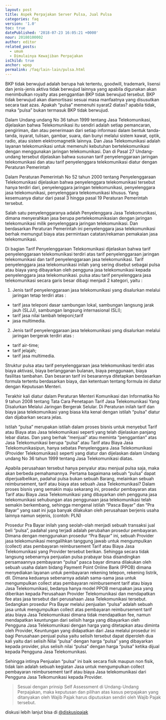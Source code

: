 ```yaml
---
layout: post
title: Aspek Perpajakan Server Pulsa, Jual Pulsa
categories: faq
version: '1.0'
toc: true
datePublished: '2018-07-23 16:05:21 +0000'
nour: 20180100002
author: editor
related_posts:
  - umum
  - Dimulainya Kewajiban Perpajakan
isChild: true
anchor: wpop
permalink: /faq/lain-lain/pulsa.html
---
```

BKP tidak berwujud adalah berupa hak tertentu, goodwill, trademark, lisensi dan jenis-jenis aktiva tidak berwujud lainnya yang apabila digunakan akan menimbulkan royalty atas penggantian BKP tidak berwujud tersebut. BKP tidak berwujud akan diamortisasi sesuai masa manfaatnya yang disusutkan secara taat azas. Apakah “pulsa” memenuhi syarat2 diatas? apabila tidak, maka “pulsa” bukan termasuk BKP tidak berwujud.

Dalam Undang undang No 36 tahun 1999 tentang Jasa Telekomunikasi, dijelaskan bahwa Telekomunikasi itu sendiri adalah setiap pemancaran, pengiriman, dan atau penerimaan dari setiap informasi dalam bentuk tanda-tanda, isyarat, tulisan, gambar, suara, dan bunyi melalui sistem kawat, optik, radio, atau sistem elektromagnetik lainnya. Dan Jasa Telekomunikasi adalah layanan telekomunikasi untuk memenuhi kebutuhan bertelekomunikasi dengan menggunakan jaringan telekomunikasi. Dan di Pasal 27 Undang-undang tersebut dijelaskan bahwa susunan tarif penyelenggaraan jaringan telekomunikasi dan atau tarif penyelenggara telekomunikasi diatur dengan Peraturan Pemerintah

Dalam Peraturan Pemerintah No 52 tahun 2000 tentang Penyelenggaraan Telekomunikasi dijelaskan bahwa penyelenggara telekomunikasi tersebut hanya terdiri dari, penyelenggara jaringan telekomunikasi, penyelenggara jasa telekomunikasi, penyelenggara telekomunikasi khusus. Yang kesemuanya diatur dari pasal 3 hingga pasal 19 Peraturan Pemerintah tersebut.

Salah satu penyelenggaranya adalah Penyelenggara Jasa Telekomunikasi, dimana menyerahkan jasa berupa pertelekomunikasian dengan jaringan telekomunikasi milik penyelenggara jaringan telekomunikasi. Dan berdasarkan Peraturan Pemerintah ini penyelenggara jasa telekomunikasi berhak memungut biaya atas permintaan catatan/rekaman pemakaian jasa telekomunikasi.

Di bagian Tarif Penyelenggaraan Telekomunikasi dijelaskan bahwa tarif penyelenggaraan telekomunikasi terdiri atas tarif penyelenggaraan jaringan telekomunikasi dan tarif penyelenggaraan jasa telekomunikasi. Tarif penyelenggara jasa telekomunikasi inilah yang sering disebut sebagai pulsa atau biaya yang dibayarkan oleh pengguna jasa telekomunikasi kepada penyelenggara jasa telekomunikasi. pulsa atau tarif penyelenggara jasa telekomunikasi secara garis besar dibagi menjadi 2 kategori, yaitu :
1. Jenis tarif penyelenggaraan jasa telekomunikasi yang disalurkan melalui jaringan tetap terdiri atas :
 - tarif jasa teleponi dasar sambungan lokal, sambungan langsung jarak jauh (SLJJ), sambungan langsung internasional (SLI);
 - tarif jasa nilai tambah teleponi;tarif
 - jasa multimedia.
2. Jenis tarif penyelenggaraan jasa telekomunikasi yang disalurkan melalui jaringan bergerak terdiri atas :
 - tarif air-time;
 - tarif jelajah;
 - tarif jasa multimedia.

Struktur pulsa atau tarif penyelenggaraan jasa telekomunikasi terdiri atas biaya aktivasi, biaya berlangganan bulanan, biaya penggunaan, biaya fasilitas tambahan. Dan besaran tarif ini besarannya ditetapkan berdasarkan formula tertentu berdasarkan biaya, dan ketentuan tentang formula ini diatur dengan Keputusan Menteri.

Terakhir kali diatur dalam Peraturan Menteri Komunikasi dan Informatika No 9 tahun 2008 tentang Tata Cara Penetapan Tarif Jasa Telekomunikasi Yang Disalurkan Melalui Jaringan Bergerak Selular. Di Peraturan inilah tarif dan biaya jasa telekomunikasi yang biasa kita kenal dengan istilah “pulsa” diatur dan dijabarkan secara jelas.

Istilah “pulsa” merupakan istilah dalam proses bisnis untuk menyebut Tarif atau Biaya atas Jasa telekomunikasi seperti yang telah dijelaskan panjang lebar diatas. Dan yang berhak “menjual” atau meminta “penggantian” atas Jasa Telekomunikasi berupa “pulsa” atau Tarif atau Biaya Jasa Telekomunikasipun, hanya sebatas Penyelenggara Jasa Telekomunikasi (Provider Telekomunikasi) seperti yang diatur dan dijelaskan dalam Undang undang No 36 tahun 1999 tentang Jasa Telekomunikasi diatas.

Apabila perusahaan tersebut hanya penyalur atau menjual pulsa saja, maka akan berbeda pemahamannya. Pertama bagaimana sebuah “pulsa” dapat diperjualbelikan, padahal pulsa bukan sebuah Barang, melainkan sebuah reimbursement, tarif atau biaya atas sebuah Jasa Telekomunikasi? Dalam proses bisnis yang semakin maju sekarang ini, prosedur pembayaran atas Tarif atau Biaya Jasa Telekomunikasi yang dibayarkan oleh pengguna jasa telekomunikasi sehubungan atas penggunaan jasa telekomunikasi telah semakin berkembang, sehingga mengenal istilah “Pasca Bayar” dan “Pra Bayar” yang saat ini juga banyak dilakukan oleh perusahaan berjenis usaha lainnya namun sejenis, (contoh: PLN)

Prosedur Pra Bayar inilah yang seolah-olah menjadi sebuah transaksi jual beli “pulsa”, padahal yang terjadi adalah perubahan prosedur pembayaran. Dimana dengan menggunakan prosedur “Pra Bayar” ini, sebuah Provider jasa telekomunikasi mengalihkan tanggung jawab untuk mengumpulkan (collect) atas pembayaran reimbursement Tarif atau Biaya Jasa Telekomunikasi yang Provider tersebut berikan. Sehingga secara tidak langsung sebenarnya penjualan pulsa prabayar bisa disandingkan persamaannya pembayaran “pulsa” pasca bayar dimana dilakukan oleh sebuah usaha dalam bidang Payment Point Online Bank (PPOB) dimana menyediakan layanan untuk pembayaran rekening telepon, rekening listrik, dll. Dimana keduanya sebenarnya adalah sama-sama jasa untuk mengumpulkan collect atas pembayaran reimbursement tarif atau biaya Jasa Telekomunikasi, bedanya hanya model PPOB merupakan jasa yang diberikan kepada Perusahaan Provider Telekomunikasi dan mendapatkan fee atas jasa tersebut dari perusahaan Jasa Telekomunikasi tersebut. Sedangkan prosedur Pra Bayar melalui penjualan “pulsa” adalah sebuah jasa untuk mengumpulkan collect atas pembayaran reimbursement tarif atau biaya Jasa Telekomunikasi dimana tidak mendapatkan fee, namun mendapatkan keuntungan dari selisih harga yang dibayarkan oleh Pengguna Jasa Telekomunikasi dengan harga yang ditetapkan atau diminta oleh Provider, Keuntungan yang didapatkan dari Jasa melalui prosedur ini bagi Perusahaan penjual pulsa yaitu selisih tersebut dapat diperoleh dua kali yaitu dari selisih Nilai “pulsa” dengan harga “pulsa” yang dibayarkan kepada provider, plus selisih nilai “pulsa” dengan harga “pulsa” ketika dijual kepada Pengguna Jasa Telekomunikasi.

Sehingga intinya Penjualan “pulsa” ini baik secara fisik maupun non fisik, tidak lain adalah sebuah kegiatan Jasa untuk mengumpulkan collect pembayaran reimbursement tarif atau biaya Jasa telekomunikasi dari Pengguna Jasa Telkomunikasi kepada Provider.

> Sesuai dengan prinsip Self Assessment di Undang-Undang Perpajakan, maka keputusan dan pilihan atas kasus perpajakan yang ditanyakan oleh Wajib Pajak harus diputuskan sendiri oleh Wajib Pajak tersebut. 
> 
diskusi lebih lanjut bisa di [@diskusipajak](https://t.me/diskusipajak/)